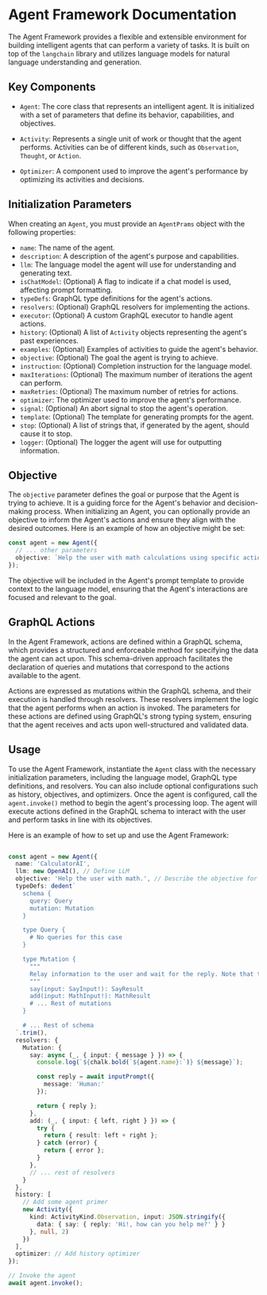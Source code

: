# Agent Framework Documentation

The Agent Framework provides a flexible and extensible environment for building intelligent agents that can perform a variety of tasks. It is built on top of the `langchain` library and utilizes language models for natural language understanding and generation.

## Key Components

- `Agent`: The core class that represents an intelligent agent. It is initialized with a set of parameters that define its behavior, capabilities, and objectives.

- `Activity`: Represents a single unit of work or thought that the agent performs. Activities can be of different kinds, such as `Observation`, `Thought`, or `Action`.

- `Optimizer`: A component used to improve the agent's performance by optimizing its activities and decisions.

## Initialization Parameters

When creating an `Agent`, you must provide an `AgentPrams` object with the following properties:

- `name`: The name of the agent.
- `description`: A description of the agent's purpose and capabilities.
- `llm`: The language model the agent will use for understanding and generating text.
- `isChatModel`: (Optional) A flag to indicate if a chat model is used, affecting prompt formatting.
- `typeDefs`: GraphQL type definitions for the agent's actions.
- `resolvers`: (Optional) GraphQL resolvers for implementing the actions.
- `executor`: (Optional) A custom GraphQL executor to handle agent actions.
- `history`: (Optional) A list of `Activity` objects representing the agent's past experiences.
- `examples`: (Optional) Examples of activities to guide the agent's behavior.
- `objective`: (Optional) The goal the agent is trying to achieve.
- `instruction`: (Optional) Completion instruction for the language model.
- `maxIterations`: (Optional) The maximum number of iterations the agent can perform.
- `maxRetries`: (Optional) The maximum number of retries for actions.
- `optimizer`: The optimizer used to improve the agent's performance.
- `signal`: (Optional) An abort signal to stop the agent's operation.
- `template`: (Optional) The template for generating prompts for the agent.
- `stop`: (Optional) A list of strings that, if generated by the agent, should cause it to stop.
- `logger`: (Optional) The logger the agent will use for outputting information.
## Objective
The `objective` parameter defines the goal or purpose that the Agent is trying to achieve. It is a guiding force for the Agent's behavior and decision-making process. When initializing an Agent, you can optionally provide an objective to inform the Agent's actions and ensure they align with the desired outcomes. Here is an example of how an objective might be set:

```typescript
const agent = new Agent({
  // ... other parameters
  objective: `Help the user with math calculations using specific actions.`,
});
```

The objective will be included in the Agent's prompt template to provide context to the language model, ensuring that the Agent's interactions are focused and relevant to the goal.


## GraphQL Actions
In the Agent Framework, actions are defined within a GraphQL schema, which provides a structured and enforceable method for specifying the data the agent can act upon. This schema-driven approach facilitates the declaration of queries and mutations that correspond to the actions available to the agent.

Actions are expressed as mutations within the GraphQL schema, and their execution is handled through resolvers. These resolvers implement the logic that the agent performs when an action is invoked. The parameters for these actions are defined using GraphQL's strong typing system, ensuring that the agent receives and acts upon well-structured and validated data.

## Usage

To use the Agent Framework, instantiate the `Agent` class with the necessary initialization parameters, including the language model, GraphQL type definitions, and resolvers. You can also include optional configurations such as history, objectives, and optimizers. Once the agent is configured, call the `agent.invoke()` method to begin the agent's processing loop. The agent will execute actions defined in the GraphQL schema to interact with the user and perform tasks in line with its objectives.

Here is an example of how to set up and use the Agent Framework:
```ts

const agent = new Agent({
  name: 'CalculatorAI',
  llm: new OpenAI(), // Define LLM
  objective: 'Help the user with math.', // Describe the objective for the agent.
  typeDefs: dedent`
    schema {
      query: Query
      mutation: Mutation
    }

    type Query {
      # No queries for this case
    }

    type Mutation {
      """
      Relay information to the user and wait for the reply. Note that this is only way of communicating information to the user.
      """
      say(input: SayInput!): SayResult
      add(input: MathInput!): MathResult
      # ... Rest of mutations
    }

    # ... Rest of schema
  `.trim(),
  resolvers: {
    Mutation: {
      say: async (_, { input: { message } }) => {
        console.log(`${chalk.bold(`${agent.name}:`)} ${message}`);

        const reply = await inputPrompt({
          message: 'Human:'
        });

        return { reply };
      },
      add: (_, { input: { left, right } }) => {
        try {
          return { result: left + right };
        } catch (error) {
          return { error };
        }
      },
      // ... rest of resolvers
    }
  },
  history: [
    // Add some agent primer
    new Activity({
      kind: ActivityKind.Observation, input: JSON.stringify({
        data: { say: { reply: 'Hi!, how can you help me?' } }
      }, null, 2)
    })
  ],
  optimizer: // Add history optimizer
});

// Invoke the agent
await agent.invoke();

```